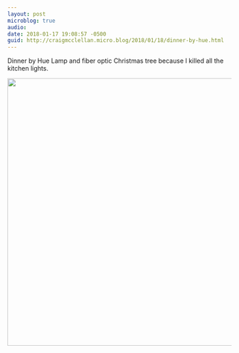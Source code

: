 ```yaml
---
layout: post
microblog: true
audio: 
date: 2018-01-17 19:08:57 -0500
guid: http://craigmcclellan.micro.blog/2018/01/18/dinner-by-hue.html
---
```

Dinner by Hue Lamp and fiber optic Christmas tree because I killed all the kitchen lights.

<img src="http://craigmcclellan.com/uploads/2018/840373fdca.jpg" width="599" height="600" />
